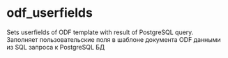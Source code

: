 # odf_userfields
Sets userfields of ODF template with result of PostgreSQL query. Заполняет пользовательские поля в шаблоне документа ODF данными из SQL запроса к PostgreSQL БД
